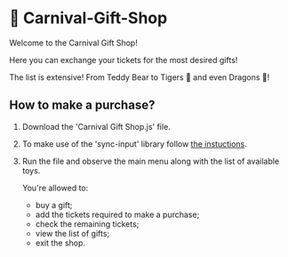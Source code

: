 # :carousel_horse: Carnival-Gift-Shop

Welcome to the Carnival Gift Shop!

Here you can exchange your tickets for the most desired gifts!

The list is extensive! From Teddy Bear to Tigers 🐅 and even Dragons 🐉!

## How to make a purchase?

1. Download the 'Carnival Gift Shop.js' file.

2. To make use of the 'sync-input' library follow [the instuctions](https://github.com/hyperskill/sync-input#installation).

3. Run the file and observe the main menu along with the list of available toys. 

   You're allowed to:
     - buy a gift;
     - add the tickets required to make a purchase;
     - check the remaining tickets;
     - view the list of gifts;
     - exit the shop.
